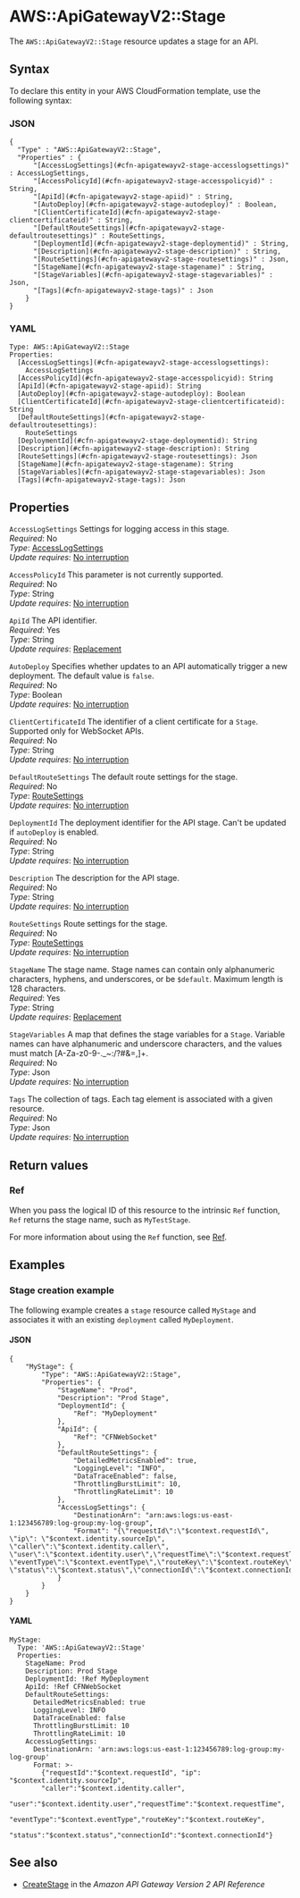 # AWS::ApiGatewayV2::Stage<a name="aws-resource-apigatewayv2-stage"></a>

The `AWS::ApiGatewayV2::Stage` resource updates a stage for an API\.

## Syntax<a name="aws-resource-apigatewayv2-stage-syntax"></a>

To declare this entity in your AWS CloudFormation template, use the following syntax:

### JSON<a name="aws-resource-apigatewayv2-stage-syntax.json"></a>

```
{
  "Type" : "AWS::ApiGatewayV2::Stage",
  "Properties" : {
      "[AccessLogSettings](#cfn-apigatewayv2-stage-accesslogsettings)" : AccessLogSettings,
      "[AccessPolicyId](#cfn-apigatewayv2-stage-accesspolicyid)" : String,
      "[ApiId](#cfn-apigatewayv2-stage-apiid)" : String,
      "[AutoDeploy](#cfn-apigatewayv2-stage-autodeploy)" : Boolean,
      "[ClientCertificateId](#cfn-apigatewayv2-stage-clientcertificateid)" : String,
      "[DefaultRouteSettings](#cfn-apigatewayv2-stage-defaultroutesettings)" : RouteSettings,
      "[DeploymentId](#cfn-apigatewayv2-stage-deploymentid)" : String,
      "[Description](#cfn-apigatewayv2-stage-description)" : String,
      "[RouteSettings](#cfn-apigatewayv2-stage-routesettings)" : Json,
      "[StageName](#cfn-apigatewayv2-stage-stagename)" : String,
      "[StageVariables](#cfn-apigatewayv2-stage-stagevariables)" : Json,
      "[Tags](#cfn-apigatewayv2-stage-tags)" : Json
    }
}
```

### YAML<a name="aws-resource-apigatewayv2-stage-syntax.yaml"></a>

```
Type: AWS::ApiGatewayV2::Stage
Properties: 
  [AccessLogSettings](#cfn-apigatewayv2-stage-accesslogsettings): 
    AccessLogSettings
  [AccessPolicyId](#cfn-apigatewayv2-stage-accesspolicyid): String
  [ApiId](#cfn-apigatewayv2-stage-apiid): String
  [AutoDeploy](#cfn-apigatewayv2-stage-autodeploy): Boolean
  [ClientCertificateId](#cfn-apigatewayv2-stage-clientcertificateid): String
  [DefaultRouteSettings](#cfn-apigatewayv2-stage-defaultroutesettings): 
    RouteSettings
  [DeploymentId](#cfn-apigatewayv2-stage-deploymentid): String
  [Description](#cfn-apigatewayv2-stage-description): String
  [RouteSettings](#cfn-apigatewayv2-stage-routesettings): Json
  [StageName](#cfn-apigatewayv2-stage-stagename): String
  [StageVariables](#cfn-apigatewayv2-stage-stagevariables): Json
  [Tags](#cfn-apigatewayv2-stage-tags): Json
```

## Properties<a name="aws-resource-apigatewayv2-stage-properties"></a>

`AccessLogSettings`  <a name="cfn-apigatewayv2-stage-accesslogsettings"></a>
Settings for logging access in this stage\.  
*Required*: No  
*Type*: [AccessLogSettings](aws-properties-apigatewayv2-stage-accesslogsettings.md)  
*Update requires*: [No interruption](https://docs.aws.amazon.com/AWSCloudFormation/latest/UserGuide/using-cfn-updating-stacks-update-behaviors.html#update-no-interrupt)

`AccessPolicyId`  <a name="cfn-apigatewayv2-stage-accesspolicyid"></a>
This parameter is not currently supported\.  
*Required*: No  
*Type*: String  
*Update requires*: [No interruption](https://docs.aws.amazon.com/AWSCloudFormation/latest/UserGuide/using-cfn-updating-stacks-update-behaviors.html#update-no-interrupt)

`ApiId`  <a name="cfn-apigatewayv2-stage-apiid"></a>
The API identifier\.  
*Required*: Yes  
*Type*: String  
*Update requires*: [Replacement](https://docs.aws.amazon.com/AWSCloudFormation/latest/UserGuide/using-cfn-updating-stacks-update-behaviors.html#update-replacement)

`AutoDeploy`  <a name="cfn-apigatewayv2-stage-autodeploy"></a>
Specifies whether updates to an API automatically trigger a new deployment\. The default value is `false`\.  
*Required*: No  
*Type*: Boolean  
*Update requires*: [No interruption](https://docs.aws.amazon.com/AWSCloudFormation/latest/UserGuide/using-cfn-updating-stacks-update-behaviors.html#update-no-interrupt)

`ClientCertificateId`  <a name="cfn-apigatewayv2-stage-clientcertificateid"></a>
The identifier of a client certificate for a `Stage`\. Supported only for WebSocket APIs\.  
*Required*: No  
*Type*: String  
*Update requires*: [No interruption](https://docs.aws.amazon.com/AWSCloudFormation/latest/UserGuide/using-cfn-updating-stacks-update-behaviors.html#update-no-interrupt)

`DefaultRouteSettings`  <a name="cfn-apigatewayv2-stage-defaultroutesettings"></a>
The default route settings for the stage\.  
*Required*: No  
*Type*: [RouteSettings](aws-properties-apigatewayv2-stage-routesettings.md)  
*Update requires*: [No interruption](https://docs.aws.amazon.com/AWSCloudFormation/latest/UserGuide/using-cfn-updating-stacks-update-behaviors.html#update-no-interrupt)

`DeploymentId`  <a name="cfn-apigatewayv2-stage-deploymentid"></a>
The deployment identifier for the API stage\. Can't be updated if `autoDeploy` is enabled\.  
*Required*: No  
*Type*: String  
*Update requires*: [No interruption](https://docs.aws.amazon.com/AWSCloudFormation/latest/UserGuide/using-cfn-updating-stacks-update-behaviors.html#update-no-interrupt)

`Description`  <a name="cfn-apigatewayv2-stage-description"></a>
The description for the API stage\.  
*Required*: No  
*Type*: String  
*Update requires*: [No interruption](https://docs.aws.amazon.com/AWSCloudFormation/latest/UserGuide/using-cfn-updating-stacks-update-behaviors.html#update-no-interrupt)

`RouteSettings`  <a name="cfn-apigatewayv2-stage-routesettings"></a>
Route settings for the stage\.  
*Required*: No  
*Type*: [RouteSettings](aws-properties-apigatewayv2-stage-routesettings.md)  
*Update requires*: [No interruption](https://docs.aws.amazon.com/AWSCloudFormation/latest/UserGuide/using-cfn-updating-stacks-update-behaviors.html#update-no-interrupt)

`StageName`  <a name="cfn-apigatewayv2-stage-stagename"></a>
The stage name\. Stage names can contain only alphanumeric characters, hyphens, and underscores, or be `$default`\. Maximum length is 128 characters\.  
*Required*: Yes  
*Type*: String  
*Update requires*: [Replacement](https://docs.aws.amazon.com/AWSCloudFormation/latest/UserGuide/using-cfn-updating-stacks-update-behaviors.html#update-replacement)

`StageVariables`  <a name="cfn-apigatewayv2-stage-stagevariables"></a>
A map that defines the stage variables for a `Stage`\. Variable names can have alphanumeric and underscore characters, and the values must match \[A\-Za\-z0\-9\-\.\_\~:/?\#&=,\]\+\.  
*Required*: No  
*Type*: Json  
*Update requires*: [No interruption](https://docs.aws.amazon.com/AWSCloudFormation/latest/UserGuide/using-cfn-updating-stacks-update-behaviors.html#update-no-interrupt)

`Tags`  <a name="cfn-apigatewayv2-stage-tags"></a>
The collection of tags\. Each tag element is associated with a given resource\.  
*Required*: No  
*Type*: Json  
*Update requires*: [No interruption](https://docs.aws.amazon.com/AWSCloudFormation/latest/UserGuide/using-cfn-updating-stacks-update-behaviors.html#update-no-interrupt)

## Return values<a name="aws-resource-apigatewayv2-stage-return-values"></a>

### Ref<a name="aws-resource-apigatewayv2-stage-return-values-ref"></a>

When you pass the logical ID of this resource to the intrinsic `Ref` function, `Ref` returns the stage name, such as `MyTestStage`\.

For more information about using the `Ref` function, see [Ref](https://docs.aws.amazon.com/AWSCloudFormation/latest/UserGuide/intrinsic-function-reference-ref.html)\.

## Examples<a name="aws-resource-apigatewayv2-stage--examples"></a>



### Stage creation example<a name="aws-resource-apigatewayv2-stage--examples--Stage_creation_example"></a>

The following example creates a `stage` resource called `MyStage` and associates it with an existing `deployment` called `MyDeployment`\.

#### JSON<a name="aws-resource-apigatewayv2-stage--examples--Stage_creation_example--json"></a>

```
{
    "MyStage": {
        "Type": "AWS::ApiGatewayV2::Stage",
        "Properties": {
            "StageName": "Prod",
            "Description": "Prod Stage",
            "DeploymentId": {
                "Ref": "MyDeployment"
            },
            "ApiId": {
                "Ref": "CFNWebSocket"
            },
            "DefaultRouteSettings": {
                "DetailedMetricsEnabled": true,
                "LoggingLevel": "INFO",
                "DataTraceEnabled": false,
                "ThrottlingBurstLimit": 10,
                "ThrottlingRateLimit": 10
            },
            "AccessLogSettings": {
                "DestinationArn": "arn:aws:logs:us-east-1:123456789:log-group:my-log-group",
                "Format": "{\"requestId\":\"$context.requestId\", \"ip\": \"$context.identity.sourceIp\", \"caller\":\"$context.identity.caller\", \"user\":\"$context.identity.user\",\"requestTime\":\"$context.requestTime\", \"eventType\":\"$context.eventType\",\"routeKey\":\"$context.routeKey\", \"status\":\"$context.status\",\"connectionId\":\"$context.connectionId\"}"
            }
        }
    }
}
```

#### YAML<a name="aws-resource-apigatewayv2-stage--examples--Stage_creation_example--yaml"></a>

```
MyStage:
  Type: 'AWS::ApiGatewayV2::Stage'
  Properties:
    StageName: Prod
    Description: Prod Stage
    DeploymentId: !Ref MyDeployment
    ApiId: !Ref CFNWebSocket
    DefaultRouteSettings:
      DetailedMetricsEnabled: true
      LoggingLevel: INFO
      DataTraceEnabled: false
      ThrottlingBurstLimit: 10
      ThrottlingRateLimit: 10
    AccessLogSettings:
      DestinationArn: 'arn:aws:logs:us-east-1:123456789:log-group:my-log-group'
      Format: >-
        {"requestId":"$context.requestId", "ip": "$context.identity.sourceIp",
        "caller":"$context.identity.caller",
        "user":"$context.identity.user","requestTime":"$context.requestTime",
        "eventType":"$context.eventType","routeKey":"$context.routeKey",
        "status":"$context.status","connectionId":"$context.connectionId"}
```

## See also<a name="aws-resource-apigatewayv2-stage--seealso"></a>
+ [CreateStage](https://docs.aws.amazon.com/apigatewayv2/latest/api-reference/apis-apiid-stages.html#CreateStage) in the *Amazon API Gateway Version 2 API Reference*

